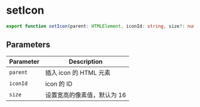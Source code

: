 <!--
 * @Author: luhaifeng666 youzui@hotmail.com
 * @Date: 2022-08-23 11:37:51
 * @LastEditors: luhaifeng666
 * @LastEditTime: 2022-12-08 09:58:50
 * @Description: 
-->
# setIcon

```ts
export function setIcon(parent: HTMLElement, iconId: string, size?: number): void;
```

## Parameters

| Parameter | Description |
|-----------|-------------|
| `parent` | 插入 icon 的 HTML 元素 |
| `iconId` | icon 的 ID |
| `size` | 设置宽高的像素值，默认为 16 |
